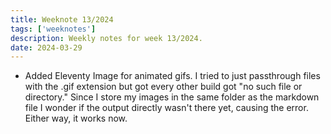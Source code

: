 ```yaml
---
title: Weeknote 13/2024
tags: ['weeknotes']
description: Weekly notes for week 13/2024.
date: 2024-03-29
---
```

- Added Eleventy Image for animated gifs. I tried to just passthrough files with the .gif extension but got every other build got "no such file or directory." Since I store my images in the same folder as the markdown file I wonder if the output directly wasn't there yet, causing the error. Either way, it works now. 